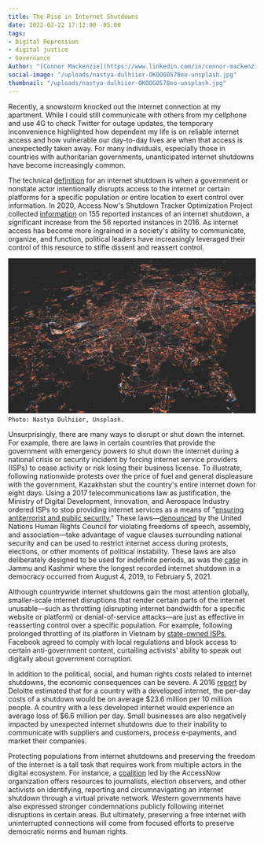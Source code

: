 ```yaml
---
title: The Rise in Internet Shutdowns
date: 2022-02-22 17:12:00 -05:00
tags:
- Digital Repression
- digital justice
- Governance
Author: "[Connor Mackenzie](https://www.linkedin.com/in/connor-mackenzie/)"
social-image: "/uploads/nastya-dulhiier-OKOOGO578eo-unsplash.jpg"
thumbnail: "/uploads/nastya-dulhiier-OKOOGO578eo-unsplash.jpg"
---
```


Recently, a snowstorm knocked out the internet connection at my apartment. While I could still communicate with others from my cellphone and use 4G to check Twitter for outage updates, the temporary inconvenience highlighted how dependent my life is on reliable internet access and how vulnerable our day-to-day lives are when that access is unexpectedly taken away. For many individuals, especially those in countries with authoritarian governments, unanticipated internet shutdowns have become increasingly common. 

The technical [definition](https://www.trtworld.com/magazine/explained-how-do-internet-shutdowns-work-44212) for an internet shutdown is when a government or nonstate actor intentionally disrupts access to the internet or certain platforms for a specific population or entire location to exert control over information. In 2020, Access Now's Shutdown Tracker Optimization Project collected [information](https://www.accessnow.org/keepiton/) on 155 reported instances of an internet shutdown, a significant increase from the 56 reported instances in 2016. As internet access has become more ingrained in a society's ability to communicate, organize, and function, political leaders have increasingly leveraged their control of this resource to stifle dissent and reassert control.

<!--more-->

![nastya-dulhiier-OKOOGO578eo-unsplash.jpg](/uploads/nastya-dulhiier-OKOOGO578eo-unsplash.jpg)`Photo: Nastya Dulhiier, Unsplash.`

Unsurprisingly, there are many ways to disrupt or shut down the internet. For example, there are laws in certain countries that provide the government with emergency powers to shut down the internet during a national crisis or security incident by forcing internet service providers (ISPs) to cease activity or risk losing their business license. To illustrate, following nationwide protests over the price of fuel and general displeasure with the government, Kazakhstan shut the country's entire internet down for eight days. Using a 2017 telecommunications law as justification, the Ministry of Digital Development, Innovation, and Aerospace Industry ordered ISPs to stop providing internet services as a means of "[ensuring antiterrorist and public security.](https://www.nytimes.com/2022/02/18/technology/kazakhstan-internet-russia-ukraine.html)" These laws—[denounced](https://news.un.org/en/story/2021/07/1095142) by the United Nations Human Rights Council for violating freedoms of speech, assembly, and association—take advantage of vague clauses surrounding national security and can be used to restrict internet access during protests, elections, or other moments of political instability. These laws are also deliberately designed to be used for indefinite periods, as was the [case](https://www.accessnow.org/who-is-shutting-down-the-internet-in-2021/) in Jammu and Kashmir where the longest recorded internet shutdown in a democracy occurred from August 4, 2019, to February 5, 2021.

Although countrywide internet shutdowns gain the most attention globally, smaller-scale internet disruptions that render certain parts of the internet unusable—such as throttling (disrupting internet bandwidth for a specific website or platform) or denial-of-service attacks—are just as effective in reasserting control over a specific population. For example, following prolonged throttling of its platform in Vietnam by [state-owned ISPs](https://www.rollingstone.com/politics/politics-news/facebook-vietnam-censorship-1247323/), Facebook agreed to comply with local regulations and block access to certain anti-government content, curtailing activists' ability to speak out digitally about government corruption.

In addition to the political, social, and human rights costs related to internet shutdowns, the economic consequences can be severe. A 2016 [report](https://www2.deloitte.com/global/en/pages/technology-media-and-telecommunications/articles/the-economic-impact-of-disruptions-to-internet-connectivity-report-for-facebook.html) by Deloitte estimated that for a country with a developed internet, the per-day costs of a shutdown would be on average $23.6 million per 10 million people. A country with a less developed internet would experience an average loss of $6.6 million per day. Small businesses are also negatively impacted by unexpected internet shutdowns due to their inability to communicate with suppliers and customers, process e-payments, and market their companies.

Protecting populations from internet shutdowns and preserving the freedom of the internet is a tall task that requires work from multiple actors in the digital ecosystem. For instance, a [coalition](https://www.accessnow.org/keepiton/) led by the AccessNow organization offers resources to journalists, election observers, and other activists on identifying, reporting and circumnavigating an internet shutdown through a virtual private network. Western governments have also expressed stronger condemnations publicly following internet disruptions in certain areas. But ultimately, preserving a free internet with uninterrupted connections will come from focused efforts to preserve democratic norms and human rights.